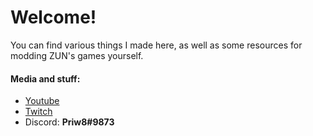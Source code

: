# Welcome!
You can find various things I made here, as well as some resources for modding ZUN's games yourself.

#### Media and stuff:
- [Youtube](https://www.youtube.com/channel/UCfFHyEuaF-aVxz91x25aTpQ)
- [Twitch](https://www.twitch.tv/priw8)
- Discord: **Priw8#9873**